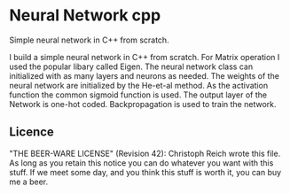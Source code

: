 # Neural Network cpp
Simple neural network in C++ from scratch.

I build a simple neural network in C++ from scratch. For Matrix operation I used the popular libary called Eigen.
The neural network class can initialized with as many layers and neurons as needed.
The weights of the neural network are initialized by the He-et-al method.
As the activation function the common sigmoid function is used.
The output layer of the Network is one-hot coded.
Backpropagation is used to train the network.

## Licence
"THE BEER-WARE LICENSE" (Revision 42):
Christoph Reich wrote this file. As long as you retain this notice you
can do whatever you want with this stuff. If we meet some day, and you think
this stuff is worth it, you can buy me a beer.
